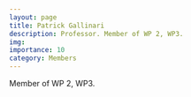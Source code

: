 ```yaml
---
layout: page
title: Patrick Gallinari
description: Professor. Member of WP 2, WP3.
img:
importance: 10
category: Members
---
```


Member of WP 2, WP3.
